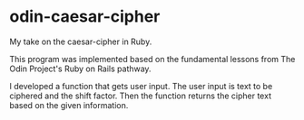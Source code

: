 # odin-caesar-cipher
My take on the caesar-cipher in Ruby.

This program was implemented based on the fundamental lessons
from The Odin Project's Ruby on Rails pathway.

I developed a function that gets user input.
The user input is text to be ciphered and the shift factor.
Then the function returns the cipher text based on the given information.